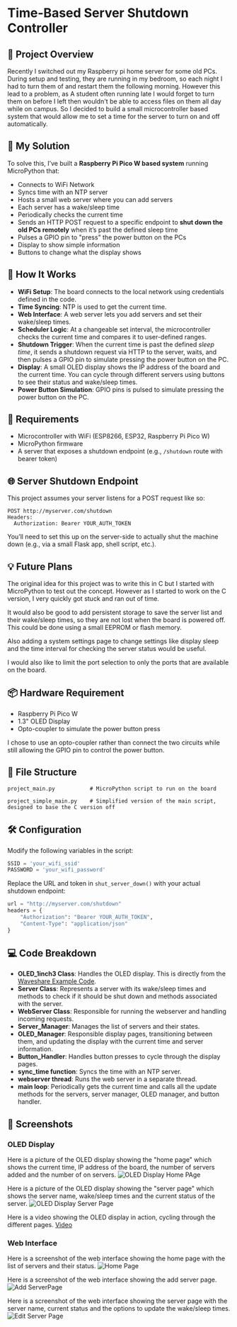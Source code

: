 # Time-Based Server Shutdown Controller

## 📘 Project Overview

Recently I switched out my Raspberry pi home server for some old PCs. During setup and testing, they are running in my bedroom, so each night I had to turn them of and restart them the following morning. However this lead to a problem, as A student often running late I would forget to turn them on before I left then wouldn't be able to access files on them all day while on campus. So I decided to build a small microcontroller based system that would allow me to set a time for the server to turn on and off automatically.

## 🚀 My Solution

To solve this, I’ve built a **Raspberry Pi Pico W based system** running MicroPython that:
- Connects to WiFi Network
- Syncs time with an NTP server
- Hosts a small web server where you can add servers
- Each server has a wake/sleep time
- Periodically checks the current time
- Sends an HTTP POST request to a specific endpoint to **shut down the old PCs remotely** when it’s past the defined sleep time
- Pulses a GPIO pin to "press" the power button on the PCs
- Display to show simple information
- Buttons to change what the display shows

## 🧠 How It Works

- **WiFi Setup**: The board connects to the local network using credentials defined in the code.
- **Time Syncing**: NTP is used to get the current time.
- **Web Interface**: A web server lets you add servers and set their wake/sleep times.
- **Scheduler Logic**: At a changeable set interval, the microcontroller checks the current time and compares it to user-defined ranges.
- **Shutdown Trigger**: When the current time is past the defined *sleep time*, it sends a shutdown request via HTTP to the server, waits, and then pulses a GPIO pin to simulate pressing the power button on the PC.
- **Display**: A small OLED display shows the IP address of the board and the current time. You can cycle through different servers using buttons to see their status and wake/sleep times.
- **Power Button Simulation**: GPIO pins is pulsed to simulate pressing the power button on the PC.

## 🔧 Requirements

- Microcontroller with WiFi (ESP8266, ESP32, Raspberry Pi Pico W)
- MicroPython firmware
- A server that exposes a shutdown endpoint (e.g., `/shutdown` route with bearer token)

## 🌐 Server Shutdown Endpoint

This project assumes your server listens for a POST request like so:

```
POST http://myserver.com/shutdown
Headers:
  Authorization: Bearer YOUR_AUTH_TOKEN
```

You’ll need to set this up on the server-side to actually shut the machine down (e.g., via a small Flask app, shell script, etc.).

## 💡 Future Plans

The original idea for this project was to write this in C but I started with MicroPython to test out the concept. However as I started to work on the C version, I very quickly got stuck and ran out of time.

It would also be good to add persistent storage to save the server list and their wake/sleep times, so they are not lost when the board is powered off. This could be done using a small EEPROM or flash memory.

Also adding a system settings page to change settings like display sleep and the time interval for checking the server status would be useful.

I would also like to limit the port selection to only the ports that are available on the board.


## 📦 Hardware Requirement
- Raspberry Pi Pico W
- 1.3" OLED Display
- Opto-coupler to simulate the power button press

I chose to use an opto-coupler rather than connect the two circuits while still allowing the GPIO pin to control the power button.

## 📁 File Structure

```
project_main.py           # MicroPython script to run on the board

project_simple_main.py    # Simplified version of the main script, designed to base the C version off
```

## 🛠️ Configuration

Modify the following variables in the script:

```python
SSID = 'your_wifi_ssid'
PASSWORD = 'your_wifi_password'

```

Replace the URL and token in `shut_server_down()` with your actual shutdown endpoint:

```python
url = "http://myserver.com/shutdown"
headers = {
    "Authorization": "Bearer YOUR_AUTH_TOKEN",
    "Content-Type": "application/json"
}
```

## 💻 Code Breakdown

- **OLED_1inch3 Class**: Handles the OLED display. This is directly from the [Waveshare Example Code](https://www.waveshare.com/wiki/Pico-OLED-1.3).
- **Server Class**: Represents a server with its wake/sleep times and methods to check if it should be shut down and methods associated with the server.
- **WebServer Class**: Responsible for running the webserver and handling incoming requests.
- **Server_Manager**: Manages the list of servers and their states.
- **OLED_Manager**: Responsible display pages, transitioning between them, and updating the display with the current time and server information.
- **Button_Handler**: Handles button presses to cycle through the display pages.
- **sync_time function**: Syncs the time with an NTP server.
- **webserver thread**: Runs the web server in a separate thread.
- **main loop**: Periodically gets the current time and calls all the update methods for the servers, server manager, OLED manager, and button handler.


## 📸 Screenshots
### OLED Display
Here is a picture of the OLED display showing the "home page" which shows the current time, IP address of the board, the number of servers added and the number of on servers.
![OLED Display Home PAge](PXL_20250514_171357423.MP.jpg)

Here is a picture of the OLED display showing the "server page" which shows the server name, wake/sleep times and the current status of the server.
![OLED Display Server Page](PXL_20250514_171359994.jpg)

Here is a video showing the OLED display in action, cycling through the different pages. [Video](https://youtu.be/HXzGBh8EG5U)


### Web Interface
Here is a screenshot of the web interface showing the home page with the list of servers and their status.
![Home Page](image.png)

Here is a screenshot of the web interface showing the add server page.
![Add ServerPage](image-1.png)

Here is a screenshot of the web interface showing the server page with the server name, current status and the options to update the wake/sleep times.
![Edit Server Page](image-2.png)

